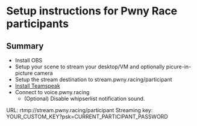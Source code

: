 # Setup instructions for Pwny Race participants

## Summary

* Install OBS
* Setup your scene to stream your desktop/VM and optionally picure-in-picture camera
* Setup the stream destination to stream.pwny.racing/participant
* [Install Teamspeak](https://www.teamspeak.com/en/downloads/)
* Connect to voice.pwny.racing
  - (Optional) Disable whipserlist notification sound.



URL: rtmp://stream.pwny.racing/participant
Streaming key: YOUR_CUSTOM_KEY?psk=CURRENT_PARTICIPANT_PASSWORD
